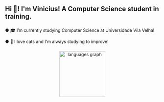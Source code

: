 <h2 align="left">Hi 👋! I'm Vinicius! A Computer Science student in training.</h2>

###

<p align="left"> ● 🎓 I’m currently studying Computer Science at Universidade Vila Velha!</p>
<p align="left"> ● 🌱 I love cats and I'm always studying to improve!</p>

###

<div align="center">
  <img src="https://github-readme-stats.vercel.app/api/top-langs?username=vcoutinho8&locale=en&hide_title=false&layout=compact&card_width=320&langs_count=5&theme=tokyonight&hide_border=false&order=2" height="150" alt="languages graph"  />
</div>

###

